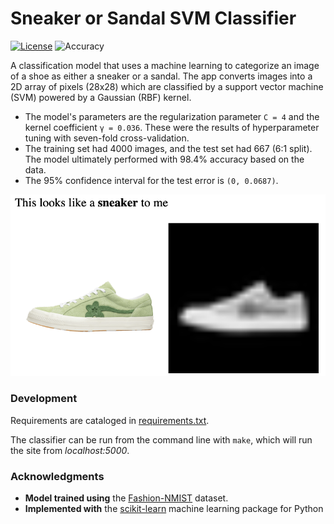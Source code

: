 # Sneaker or Sandal SVM Classifier

[![License](https://img.shields.io/github/license/zakwht/sneaker-or-sandal)](/LICENSE.md)
![Accuracy](https://img.shields.io/badge/accuracy-98.4%25-mediumgreen)

A classification model that uses a machine learning to categorize an image of a shoe as either a sneaker or a sandal. The app converts images into a 2D array of pixels (28x28) which are classified by a support vector machine (SVM) powered by a Gaussian (RBF) kernel. 
* The model's parameters are the regularization parameter `C = 4` and the kernel coefficient `γ = 0.036`. These were the results of hyperparameter tuning with seven-fold cross-validation.
* The training set had 4000 images, and the test set had 667 (6:1 split). The model ultimately performed with 98.4% accuracy based on the data.
* The 95% confidence interval for the test error is `(0, 0.0687)`.


![Demo](/static/sample.png)

### Development

Requirements are cataloged in [requirements.txt](./requirements.txt).

The classifier can be run from the command line with `make`, which will run the site from _localhost:5000_.

### Acknowledgments
* __Model trained using__ the [Fashion-NMIST](https://github.com/zalandoresearch/fashion-mnist) dataset.
* __Implemented with__ the [scikit-learn](https://scikit-learn.org/stable/) machine learning package for Python